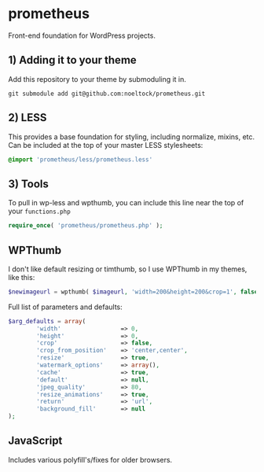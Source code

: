 prometheus
==========

Front-end foundation for WordPress projects.

## 1) Adding it to your theme

Add this repository to your theme by submoduling it in.

```
git submodule add git@github.com:noeltock/prometheus.git
```

## 2) LESS

This provides a base foundation for styling, including normalize, mixins, etc. Can be included at the top of your master LESS stylesheets:

```css
@import 'prometheus/less/prometheus.less' 
```

## 3) Tools

To pull in wp-less and wpthumb, you can include this line near the top of your `functions.php`

```php
require_once( 'prometheus/prometheus.php' );
```

## WPThumb

I don't like default resizing or timthumb, so I use WPThumb in my themes, like this:

```php
$newimageurl = wpthumb( $imageurl, 'width=200&height=200&crop=1', false );
```

Full list of parameters and defaults:

```php
$arg_defaults = array(
    	'width' 				=> 0,
    	'height'				=> 0,
    	'crop'					=> false,
    	'crop_from_position' 	=> 'center,center',
    	'resize'				=> true,
    	'watermark_options' 	=> array(),
    	'cache'					=> true,
    	'default'				=> null,
    	'jpeg_quality' 			=> 80,
    	'resize_animations' 	=> true,
    	'return' 				=> 'url',
    	'background_fill'		=> null
);
```

## JavaScript

Includes various polyfill's/fixes for older browsers.